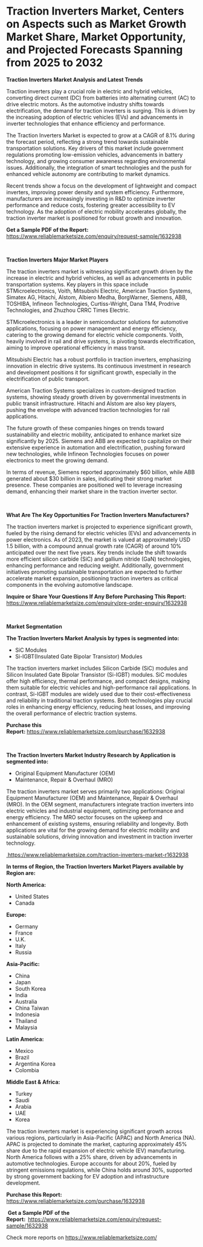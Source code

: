 <p><h1>Traction Inverters Market, Centers on Aspects such as Market Growth Market Share, Market Opportunity, and Projected Forecasts Spanning from 2025 to 2032</h1></p><p><strong>Traction Inverters Market Analysis and Latest Trends</strong></p>
<p><p>Traction inverters play a crucial role in electric and hybrid vehicles, converting direct current (DC) from batteries into alternating current (AC) to drive electric motors. As the automotive industry shifts towards electrification, the demand for traction inverters is surging. This is driven by the increasing adoption of electric vehicles (EVs) and advancements in inverter technologies that enhance efficiency and performance.</p><p>The Traction Inverters Market is expected to grow at a CAGR of 8.1% during the forecast period, reflecting a strong trend towards sustainable transportation solutions. Key drivers of this market include government regulations promoting low-emission vehicles, advancements in battery technology, and growing consumer awareness regarding environmental issues. Additionally, the integration of smart technologies and the push for enhanced vehicle autonomy are contributing to market dynamics.</p><p>Recent trends show a focus on the development of lightweight and compact inverters, improving power density and system efficiency. Furthermore, manufacturers are increasingly investing in R&D to optimize inverter performance and reduce costs, fostering greater accessibility to EV technology. As the adoption of electric mobility accelerates globally, the traction inverter market is positioned for robust growth and innovation.</p></p>
<p><strong>Get a Sample PDF of the Report:&nbsp;</strong> <a href="https://www.reliablemarketsize.com/enquiry/request-sample/1632938?utm_campaign=2216&utm_medium=2&utm_source=Github&utm_content=ia&utm_term=30012025&utm_id=traction-inverters">https://www.reliablemarketsize.com/enquiry/request-sample/1632938</a></p>
<p>&nbsp;</p>
<p><strong>Traction Inverters Major Market Players</strong></p>
<p><p>The traction inverters market is witnessing significant growth driven by the increase in electric and hybrid vehicles, as well as advancements in public transportation systems. Key players in this space include STMicroelectronics, Voith, Mitsubishi Electric, American Traction Systems, Simatex AG, Hitachi, Alstom, Albiero Medha, BorgWarner, Siemens, ABB, TOSHIBA, Infineon Technologies, Curtiss-Wright, Dana TM4, Prodrive Technologies, and Zhuzhou CRRC Times Electric.</p><p>STMicroelectronics is a leader in semiconductor solutions for automotive applications, focusing on power management and energy efficiency, catering to the growing demand for electric vehicle components. Voith, heavily involved in rail and drive systems, is pivoting towards electrification, aiming to improve operational efficiency in mass transit.</p><p>Mitsubishi Electric has a robust portfolio in traction inverters, emphasizing innovation in electric drive systems. Its continuous investment in research and development positions it for significant growth, especially in the electrification of public transport.</p><p>American Traction Systems specializes in custom-designed traction systems, showing steady growth driven by governmental investments in public transit infrastructure. Hitachi and Alstom are also key players, pushing the envelope with advanced traction technologies for rail applications.</p><p>The future growth of these companies hinges on trends toward sustainability and electric mobility, anticipated to enhance market size significantly by 2025. Siemens and ABB are expected to capitalize on their extensive experience in automation and electrification, pushing forward new technologies, while Infineon Technologies focuses on power electronics to meet the growing demand.</p><p>In terms of revenue, Siemens reported approximately $60 billion, while ABB generated about $30 billion in sales, indicating their strong market presence. These companies are positioned well to leverage increasing demand, enhancing their market share in the traction inverter sector.</p></p>
<p>&nbsp;</p>
<p><strong>What Are The Key Opportunities For Traction Inverters Manufacturers?</strong></p>
<p><p>The traction inverters market is projected to experience significant growth, fueled by the rising demand for electric vehicles (EVs) and advancements in power electronics. As of 2023, the market is valued at approximately USD 1.5 billion, with a compound annual growth rate (CAGR) of around 10% anticipated over the next five years. Key trends include the shift towards more efficient silicon carbide (SiC) and gallium nitride (GaN) technologies, enhancing performance and reducing weight. Additionally, government initiatives promoting sustainable transportation are expected to further accelerate market expansion, positioning traction inverters as critical components in the evolving automotive landscape.</p></p>
<p><strong>Inquire or Share Your Questions If Any Before Purchasing This Report:</strong> <a href="https://www.reliablemarketsize.com/enquiry/pre-order-enquiry/1632938?utm_campaign=2216&utm_medium=2&utm_source=Github&utm_content=ia&utm_term=30012025&utm_id=traction-inverters">https://www.reliablemarketsize.com/enquiry/pre-order-enquiry/1632938</a></p>
<p>&nbsp;</p>
<p><strong>Market Segmentation</strong></p>
<p><strong>The Traction Inverters Market Analysis by types is segmented into:</strong></p>
<p><ul><li>SiC Modules</li><li>Si-IGBT(Insulated Gate Bipolar Transistor) Modules</li></ul></p>
<p><p>The traction inverters market includes Silicon Carbide (SiC) modules and Silicon Insulated Gate Bipolar Transistor (Si-IGBT) modules. SiC modules offer high efficiency, thermal performance, and compact designs, making them suitable for electric vehicles and high-performance rail applications. In contrast, Si-IGBT modules are widely used due to their cost-effectiveness and reliability in traditional traction systems. Both technologies play crucial roles in enhancing energy efficiency, reducing heat losses, and improving the overall performance of electric traction systems.</p></p>
<p><strong>Purchase this Report:&nbsp;</strong><a href="https://www.reliablemarketsize.com/purchase/1632938?utm_campaign=2216&utm_medium=2&utm_source=Github&utm_content=ia&utm_term=30012025&utm_id=traction-inverters">https://www.reliablemarketsize.com/purchase/1632938</a></p>
<p>&nbsp;</p>
<p><strong>The Traction Inverters Market Industry Research by Application is segmented into:</strong></p>
<p><ul><li>Original Equipment Manufacturer (OEM)</li><li>Maintenance, Repair & Overhaul (MRO)</li></ul></p>
<p><p>The traction inverters market serves primarily two applications: Original Equipment Manufacturer (OEM) and Maintenance, Repair & Overhaul (MRO). In the OEM segment, manufacturers integrate traction inverters into electric vehicles and industrial equipment, optimizing performance and energy efficiency. The MRO sector focuses on the upkeep and enhancement of existing systems, ensuring reliability and longevity. Both applications are vital for the growing demand for electric mobility and sustainable solutions, driving innovation and investment in traction inverter technology.</p></p>
<p><a href="https://www.reliablemarketsize.com/traction-inverters-market-r1632938?utm_campaign=2216&utm_medium=2&utm_source=Github&utm_content=ia&utm_term=30012025&utm_id=traction-inverters">&nbsp;https://www.reliablemarketsize.com/traction-inverters-market-r1632938</a></p>
<p><strong>In terms of Region, the Traction Inverters Market Players available by Region are:</strong></p>
<p>
    <p> <strong> North America: </strong>
        <ul>
            <li>United States</li>
            <li>Canada</li>
        </ul>
        </p> 
    <p> <strong> Europe: </strong>
        <ul>
            <li>Germany</li>
            <li>France</li>
            <li>U.K.</li>
            <li>Italy</li>
            <li>Russia</li>
        </ul>
        </p> 
    <p> <strong> Asia-Pacific: </strong>
        <ul>
            <li>China</li>
            <li>Japan</li>
            <li>South Korea</li>
            <li>India</li>
            <li>Australia</li>
            <li>China Taiwan</li>
            <li>Indonesia</li>
            <li>Thailand</li>
            <li>Malaysia</li>
        </ul>
        </p> 
    <p> <strong> Latin America: </strong>
        <ul>
            <li>Mexico</li>
            <li>Brazil</li>
            <li>Argentina Korea</li>
            <li>Colombia</li>
        </ul>
        </p> 
    <p> <strong> Middle East & Africa: </strong>
        <ul>
            <li>Turkey</li>
            <li>Saudi</li>
            <li>Arabia</li>
            <li>UAE</li>
            <li>Korea</li>
        </ul>
    </p>
    </p>
<p><p>The traction inverters market is experiencing significant growth across various regions, particularly in Asia-Pacific (APAC) and North America (NA). APAC is projected to dominate the market, capturing approximately 45% share due to the rapid expansion of electric vehicle (EV) manufacturing. North America follows with a 25% share, driven by advancements in automotive technologies. Europe accounts for about 20%, fueled by stringent emissions regulations, while China holds around 30%, supported by strong government backing for EV adoption and infrastructure development.</p></p>
<p><strong>Purchase this Report: </strong><a href="https://www.reliablemarketsize.com/purchase/1632938?utm_campaign=2216&utm_medium=2&utm_source=Github&utm_content=ia&utm_term=30012025&utm_id=traction-inverters">https://www.reliablemarketsize.com/purchase/1632938</a></p>
<p>&nbsp;<strong>Get a Sample PDF of the Report:&nbsp;&nbsp;</strong><a href="https://www.reliablemarketsize.com/enquiry/request-sample/1632938?utm_campaign=2216&utm_medium=2&utm_source=Github&utm_content=ia&utm_term=30012025&utm_id=traction-inverters">https://www.reliablemarketsize.com/enquiry/request-sample/1632938</a></p>
<p><strong></strong></p>
<p>Check more reports on <a href="https://www.reliablemarketsize.com/?utm_campaign=2216&utm_medium=2&utm_source=Github&utm_content=ia&utm_term=30012025&utm_id=traction-inverters">https://www.reliablemarketsize.com/</a></p>